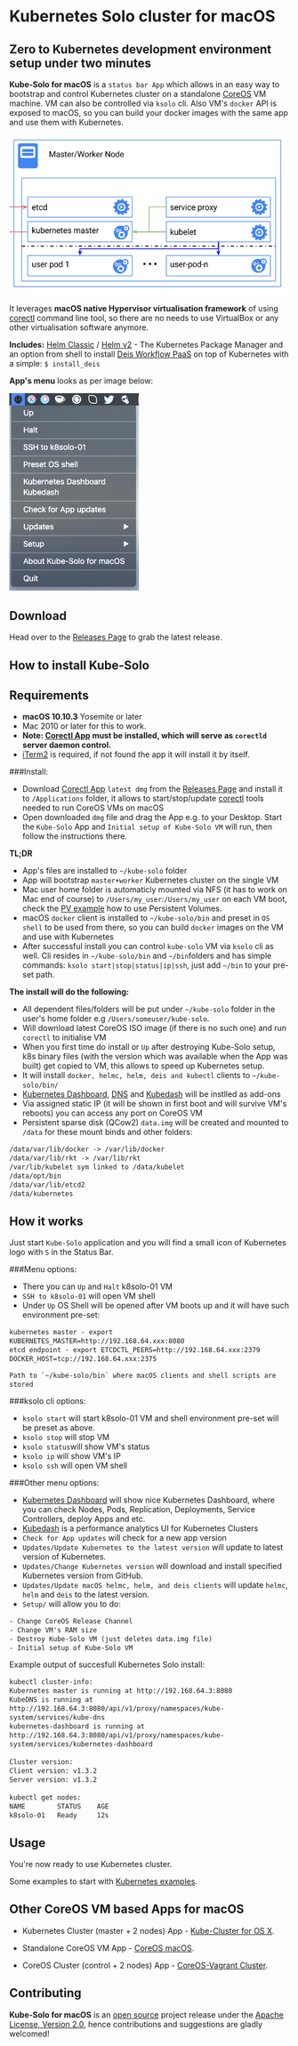 Kubernetes Solo cluster for macOS
============================

Zero to Kubernetes development environment setup under two minutes
---------------

**Kube-Solo for macOS** is a `status bar App` which allows in an easy way to bootstrap and control Kubernetes cluster on a standalone [CoreOS](https://coreos.com) VM machine. VM can also be controlled via `ksolo` cli. Also VM's `docker` API is exposed to macOS, so you can build your docker images with the same app and use them with Kubernetes.

![k8s-solo](k8s-singlenode.png)

It leverages **macOS native Hypervisor virtualisation framework** of using [corectl](https://github.com/TheNewNormal/corectl) command line tool, so there are no needs to use VirtualBox or any other virtualisation software anymore.

**Includes:** [Helm Classic](https://helm.sh) / [Helm v2](https://github.com/kubernetes/helm) - The Kubernetes Package Manager and an option from shell to install [Deis Workflow PaaS](https://deis.com) on top of Kubernetes with a simple: `$ install_deis`

**App's menu** looks as per image below:

![Kube-Solo](kube-solo-osx.png "Kubernetes-Solo")

Download
--------
Head over to the [Releases Page](https://github.com/TheNewNormal/kube-solo-osx/releases) to grab the latest release.


How to install Kube-Solo
----------

**Requirements**
 -----------
  - **macOS 10.10.3** Yosemite or later 
  - Mac 2010 or later for this to work.
  - **Note: [Corectl App](https://github.com/TheNewNormal/corectl.app) must be installed, which will serve as `corectld` server daemon control.**
  - [iTerm2](https://www.iterm2.com/) is required, if not found the app it will install it by itself.


###Install:

- Download [Corectl App](https://github.com/TheNewNormal/corectl.app) `latest dmg` from the [Releases Page](https://github.com/TheNewNormal/corectl.app/releases) and install it to `/Applications` folder, it allows to start/stop/update [corectl](https://github.com/TheNewNormal/corectl) tools needed to run CoreOS VMs on macOS
- Open downloaded `dmg` file and drag the App e.g. to your Desktop. Start the `Kube-Solo` App and `Initial setup of Kube-Solo VM` will run, then follow the instructions there.

**TL;DR**

- App's files are installed to `~/kube-solo` folder
- App will bootstrap `master+worker` Kubernetes cluster on the single VM
- Mac user home folder is automaticly mounted via NFS (it has to work on Mac end of course) to `/Users/my_user`:`/Users/my_user` on each VM boot, check the [PV example](https://github.com/TheNewNormal/kube-solo-osx/blob/master/examples/pv/nfs-pv-mount-on-pod.md) how to use Persistent Volumes.
- macOS `docker` client is installed to `~/kube-solo/bin` and preset in `OS shell` to be used from there, so you can build `docker` images on the VM and use with Kubernetes
- After successful install you can control `kube-solo` VM via `ksolo` cli as well. Cli resides in `~/kube-solo/bin` and `~/bin`folders and has simple commands: `ksolo start|stop|status|ip|ssh`, just add `~/bin` to your pre-set path.

**The install will do the following:**

* All dependent files/folders will be put under `~/kube-solo` folder in the user's home folder e.g `/Users/someuser/kube-solo`. 
* Will download latest CoreOS ISO image (if there is no such one) and run `corectl` to initialise VM 
* When you first time do install or `Up` after destroying Kube-Solo setup, k8s binary files (with the version which was available when the App was built) get copied to VM, this allows to speed up Kubernetes setup.
* It will install `docker, helmc, helm, deis and kubectl` clients to `~/kube-solo/bin/`
* [Kubernetes Dashboard](http://kubernetes.io/docs/user-guide/ui/), [DNS](https://github.com/kubernetes/kubernetes/tree/master/cluster/addons/dns) and [Kubedash](https://github.com/kubernetes/kubedash) will be instlled as add-ons
* Via assigned static IP (it will be shown in first boot and will survive VM's reboots) you can access any port on CoreOS VM
* Persistent sparse disk (QCow2) `data.img` will be created and mounted to `/data` for these mount binds and other folders:

```
/data/var/lib/docker -> /var/lib/docker
/data/var/lib/rkt -> /var/lib/rkt
/var/lib/kubelet sym linked to /data/kubelet
/data/opt/bin
/data/var/lib/etcd2
/data/kubernetes
```

How it works
------------

Just start `Kube-Solo` application and you will find a small icon of Kubernetes logo with `S` in the Status Bar.

###Menu options:
* There you can `Up` and `Halt` k8solo-01 VM
* `SSH to k8solo-01` will open VM shell
* Under `Up` OS Shell will be opened after VM boots up and it will have such environment pre-set:

```
kubernetes master - export KUBERNETES_MASTER=http://192.168.64.xxx:8080
etcd endpoint - export ETCDCTL_PEERS=http://192.168.64.xxx:2379
DOCKER_HOST=tcp://192.168.64.xxx:2375
```

```
Path to `~/kube-solo/bin` where macOS clients and shell scripts are stored
```

###ksolo cli options:
* `ksolo start` will start k8solo-01 VM and shell environment pre-set will be preset as above.
* `ksolo stop` will stop VM
* `ksolo status`will show VM's status
* `ksolo ip` will show VM's IP
* `ksolo ssh` will open VM shell


###Other menu options:
* [Kubernetes Dashboard](http://kubernetes.io/docs/user-guide/ui/) will show nice Kubernetes Dashboard, where you can check Nodes, Pods, Replication, Deployments, Service Controllers, deploy Apps and etc.
* [Kubedash](https://github.com/kubernetes/kubedash) is a performance analytics UI for Kubernetes Clusters
* `Check for App updates` will check for a new app version
* `Updates/Update Kubernetes to the latest version` will update to latest version of Kubernetes.
* `Updates/Change Kubernetes version` will download and install specified Kubernetes version from GitHub.
* `Updates/Update macOS helmc, helm, and deis clients` will update `helmc`, `helm` and `deis` to the latest version.
* `Setup/` will allow you to do:

```
- Change CoreOS Release Channel
- Change VM's RAM size
- Destroy Kube-Solo VM (just deletes data.img file)
- Initial setup of Kube-Solo VM
```

Example output of succesfull Kubernetes Solo install:

````
kubectl cluster-info:
Kubernetes master is running at http://192.168.64.3:8080
KubeDNS is running at http://192.168.64.3:8080/api/v1/proxy/namespaces/kube-system/services/kube-dns
kubernetes-dashboard is running at http://192.168.64.3:8080/api/v1/proxy/namespaces/kube-system/services/kubernetes-dashboard

Cluster version:
Client version: v1.3.2
Server version: v1.3.2

kubectl get nodes:
NAME        STATUS    AGE
k8solo-01   Ready     12s

````



Usage
------------

You're now ready to use Kubernetes cluster.

Some examples to start with [Kubernetes examples](http://kubernetes.io/docs/samples/).

Other CoreOS VM based Apps for macOS
-----------
* Kubernetes Cluster (master + 2 nodes) App - [Kube-Cluster for OS X](https://github.com/TheNewNormal/kube-cluster-osx).

* Standalone CoreOS VM App - [CoreOS macOS](https://github.com/TheNewNormal/coreos-osx).

* CoreOS Cluster (control + 2 nodes) App - [CoreOS-Vagrant Cluster](https://github.com/rimusz/coreos-osx-cluster).

## Contributing

**Kube-Solo for macOS** is an [open source](http://opensource.org/osd) project release under
the [Apache License, Version 2.0](http://opensource.org/licenses/Apache-2.0),
hence contributions and suggestions are gladly welcomed! 
